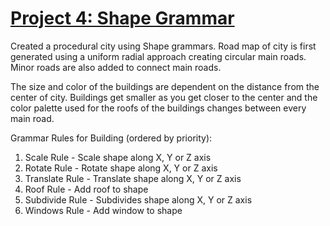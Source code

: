# [Project 4: Shape Grammar](https://github.com/CIS700-Procedural-Graphics/Project4-Shape-Grammar)


Created a procedural city using Shape grammars. Road map of city is first generated using a uniform radial approach creating circular main roads. Minor roads are also added to connect main roads.

The size and color of the buildings are dependent on the distance from the center of city. Buildings get smaller as you get closer to the center and the color palette used for the roofs of the buildings changes between every main road.

Grammar Rules for Building (ordered by priority):

1. Scale Rule - Scale shape along X, Y or Z axis
2. Rotate Rule - Rotate shape along X, Y or Z axis 
3. Translate Rule - Translate shape along X, Y or Z axis
4. Roof Rule - Add roof to shape
5. Subdivide Rule - Subdivides shape along X, Y or Z axis
6. Windows Rule - Add window to shape

